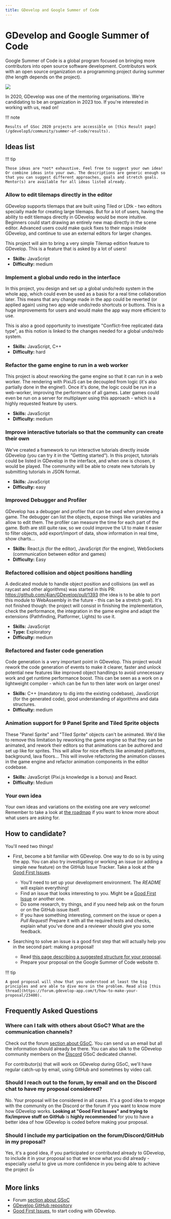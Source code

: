 ```yaml
---
title: GDevelop and Google Summer of Code
---
```

# GDevelop and Google Summer of Code

Google Summer of Code is a global program focused on bringing more contributors into open source software development. Contributors work with an open source organization on a programming project during summer (the length depends on the project).

![](/gdevelop5/community/summer_of_code.png)

In 2020, GDevelop was one of the mentoring organisations. We're candidating to be an organization in 2023 too. If you're interested in working with us, read on!

!!! note

    Results of GSoc 2020 projects are accessible on [this Result page](/gdevelop5/community/summer-of-code/results).

## Ideas list

!!! tip

    Those ideas are *not* exhaustive. Feel free to suggest your own idea! Or combine ideas into your own. The descriptions are generic enough so that you can suggest different approaches, goals and stretch goals. Mentor(s) are available for all ideas listed already.


### Allow to edit tilemaps directly in the editor

GDevelop supports tilemaps that are built using Tiled or LDtk - two editors specially made for creating large tilemaps. But for a lot of users, having the ability to edit tilemaps directly in GDevelop would be more intuitive. Beginners could start drawing an entirely new map directly in the scene editor. Advanced users could make quick fixes to their maps inside GDevelop, and continue to use an external editors for larger changes.

This project will aim to bring a very simple Tilemap edition feature to GDevelop. This is a feature that is asked by a lot of users!

* **Skills:** JavaScript
* **Difficulty:** medium

### Implement a global undo redo in the interface

In this project, you design and set up a global undo/redo system in the whole app, which could even be used as a basis for a real time collaboration later. This means that any change made in the app could be reverted (or applied again) using two app wide undo/redo shortcuts or buttons. This is a huge improvements for users and would make the app way more efficient to use.

This is also a good opportunity to investigate "Conflict-free replicated data type", as this notion is linked to the changes needed for a global undo/redo system.

* **Skills:** JavaScript, C++
* **Difficulty:**  hard

### Refactor the game engine to run in a web worker

This project is about reworking the game engine so that it can run in a web worker. The rendering with PixiJS can be decoupled from logic (it's also partially done in the engine!). Once it's done, the logic could be run in a web-worker, improving the performance of all games. Later games could even be run on a server for multiplayer using this approach - which is a highly requested feature by users.

* **Skills:** JavaScript
* **Difficulty:** medium

### Improve interactive tutorials so that the community can create their own

We’ve created a framework to run interactive tutorials directly inside GDevelop (you can try it in the “Getting started”). In this project, tutorials could be listed in GDevelop in the interface, and when one is chosen, it would be played. The community will be able to create new tutorials by submitting tutorials in JSON format.

* **Skills:** JavaScript
* **Difficulty:** easy

### Improved Debugger and Profiler

GDevelop has a debugger and profiler that can be used when previewing a game. The debugger can list the objects, expose things like variables and allow to edit them. The profiler can measure the time for each part of the game. Both are still quite raw, so we could improve the UI to make it easier to filter objects, add export/import of data, show information in real time, show charts...

* **Skills:** React.js (for the editor), JavaScript (for the engine), WebSockets (communication between editor and games)
* **Difficulty:** Easy

### Refactored collision and object positions handling

A dedicated module to handle object position and collisions (as well as raycast and other algorithms) was started in this PR: https://github.com/4ian/GDevelop/pull/1393 (the idea is to be able to port this module to WebAssembly in the future - this can be a stretch goal). It's not finished though: the project will consist in finishing the implementation, check the performance, the integration in the game engine and adapt the extensions (Pathfinding, Platformer, Lights) to use it.

* **Skills:** JavaScript
* **Type:** Exploratory
* **Difficulty:** medium

### Refactored and faster code generation

Code generation is a very important point in GDevelop. This project would rework the code generation of events to make it clearer, faster and unlock potential new features like improved object handlings to avoid unnecessary work and get runtime performance boost. This can be seen as a work on a lightweight compiler - which can be fun to then later work on larger ones!

* **Skills:** C++ (mandatory to dig into the existing codebase), JavaScript (for the generated code), good understanding of algorithms and data structures.
* **Difficulty:** medium

### Animation support for 9 Panel Sprite and Tiled Sprite objects

These "Panel Sprite" and "Tiled Sprite" objects can't be animated. We'd like to remove this limitation by reworking the game engine so that they can be animated, and rework their editors so that animations can be authored and set up like for sprites.
This will allow for nice effects like animated platforms, background, lava floors...
This will involve refactoring the animation classes in the game engine and refactor animation components in the editor codebase.

* **Skills:** JavaScript (Pixi.js knowledge is a bonus) and React.
* **Difficulty:** Medium

### Your own idea

Your own ideas and variations on the existing one are very welcome! Remember to take a look at [the roadmap](https://trello.com/b/qf0lM7k8/gdevelop-roadmap) if you want to know more about what users are asking for.

## How to candidate?

You'll need two things!

* First, become a bit familiar with GDevelop. One way to do so is by using the app. You can also try investigating or working an issue (or adding a simple new feature) on the GitHub Issue Tracker. Take a look at the [Good First Issues](https://github.com/4ian/GDevelop/issues?q=is%3Aissue+is%3Aopen+label%3A%22%F0%9F%91%8Cgood+first+issue%22).
  * You'll need to set up your development environment. The *README* will explain everything!
  * Find an issue that looks interesting to you. Might be a [Good First Issue](https://github.com/4ian/GDevelop/issues?q=is%3Aissue+is%3Aopen+label%3A%22%F0%9F%91%8Cgood+first+issue%22) or another one. 
  * Do some research, try things, and if you need help ask on the forum or on the GitHub issue itself.
  * If you have something interesting, comment on the issue or open a *Pull Request*! Prepare it with all the required tests and checks, explain what you've done and a reviewer should give you some feedback.

* Searching to solve an issue is a good first step that will actually help you in the second part: making a proposal!
  * Read [this page describing a suggested structure for your proposal](/gdevelop5/community/summer-of-code/contributor-guidance). 
  * Prepare your proposal on the Google Summer of Code website 🤓. 

!!! tip

    A good proposal will show that you understood at least the big principles and are able to dive more in the problem. Read also [this thread](https://forum.gdevelop-app.com/t/how-to-make-your-proposal/23400).


## Frequently Asked Questions

### Where can I talk with others about GSoC? What are the communication channels?

Check out the forum [section about GSoC](https://forum.gdevelop-app.com/c/community/gsoc-2020). You can send us an email but all the information should already be there. You can also talk to the GDevelop community members on the [Discord](https://discord.gg/rjdYHvj) GSoC dedicated channel.

For contributor(s) that will work on GDevelop during GSoC, we'll have regular catch-up by email, using GitHub and sometimes by video call.

### Should I reach out to the forum, by email and on the Discord chat to have my proposal considered?

No. Your proposal will be considered in all cases. It's a good idea to engage with the community on the Discord or the forum if you want to know more how GDevelop works. **Looking at "Good First Issues" and trying to fix/improve stuff on GitHub** is **highly recommended** for you to have a better idea of how GDevelop is coded before making your proposal. 

### Should I include my participation on the forum/Discord/GitHub in my proposal?

Yes, it's a good idea, if you participated or contributed already to GDevelop, to include it in your proposal so that we know what you did already - especially useful to give us more confidence in you being able to achieve the project 👍

## More links

- Forum [section about GSoC](https://forum.gdevelop-app.com/c/community/gsoc-2020)
- [GDevelop GitHub repository](https://github.com/4ian/GDevelop)
- [Good First Issues](https://github.com/4ian/GDevelop/issues?q=is%3Aissue+is%3Aopen+label%3A%22%F0%9F%91%8Cgood+first+issue%22), to start coding with GDevelop.